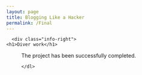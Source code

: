 ```yaml
---
layout: page
title: Blogging Like a Hacker
permalink: /Final
---
```

 <!DOCTYPE html>
<html>
<head>
    <meta charset="UTF-8">
    <meta name="description" content="wangzhaogui's page,let u know me" />
    <meta name="viewport" content="width=device-width, initial-scale=1.0, maximum-scale=1.0, user-scalable=no">
    <style>
        body {
            padding: 10px 0;
        }
    </style>
    <title>Final</title>
</head>
<body>
     <div class="info-wrap">
  
      <div class="info-right">
    <h1>Diver work</h1>
  



<dd>
The project has been successfully completed.

 <div class="img">
        <img src="https://i.postimg.cc/43ykJYSr/f8591717076965647223a083ece79ff.jpg" alt="">
      </div>





<dd>

    </dl>